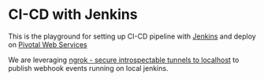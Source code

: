 # CI-CD with Jenkins 

This is the playground for setting up CI-CD pipeline with [Jenkins](https://jenkins.io/) and deploy on [Pivotal Web Services](https://console.run.pivotal.io/)

We are leveraging [ngrok - secure introspectable tunnels to localhost](https://ngrok.com/) to publish webhook events running on local jenkins.
